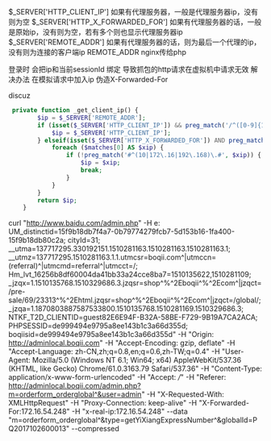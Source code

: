 $_SERVER['HTTP_CLIENT_IP'] 如果有代理服务器，一般是代理服务器ip，没有则为空
$_SERVER['HTTP_X_FORWARDED_FOR'] 如果有代理服务器的话，一般是原始ip，没有则为空，若有多个则也显示代理服务器ip
$_SERVER['REMOTE_ADDR'] 如果有代理服务器的话，则为最后一个代理的ip，没有则为连接的客户端ip  REMOTE_ADDR nginx传给php

登录时 会把ip和当前sessionId 绑定 导致抓包的http请求在虚拟机中请求无效 解决办法 在模拟请求中加入ip
伪造X-Forwarded-For 

discuz 

```php
 private function _get_client_ip() {
        $ip = $_SERVER['REMOTE_ADDR'];
        if (isset($_SERVER['HTTP_CLIENT_IP']) && preg_match('/^([0-9]{1,3}\.){3}[0-9]{1,3}$/', $_SERVER['HTTP_CLIENT_IP'])) {
            $ip = $_SERVER['HTTP_CLIENT_IP'];
        } elseif(isset($_SERVER['HTTP_X_FORWARDED_FOR']) AND preg_match_all('#\d{1,3}\.\d{1,3}\.\d{1,3}\.\d{1,3}#s', $_SERVER['HTTP_X_FORWARDED_FOR'], $matches)) {
            foreach ($matches[0] AS $xip) {
                if (!preg_match('#^(10|172\.16|192\.168)\.#', $xip)) {
                    $ip = $xip;
                    break;
                }
            }
        }
        return $ip;
    }
```

curl "http://www.baidu.com/admin.php"
 -H e: UM_distinctid=15f9b18db7f4a7-0b79774279fcb7-5d153b16-1fa400-15f9b18db80c2a; cityId=31; __utma=137717295.330192151.1510281163.1510281163.1510281163.1; __utmz=137717295.1510281163.1.1.utmcsr=boqii.com^|utmccn=(referral)^|utmcmd=referral^|utmcct=/; Hm_lvt_16256b8df60004da41bb33a24cce8ba7=1510135622,1510281109; _jzqx=1.1510135768.1510329686.3.jzqsr=shop^%^2Eboqii^%^2Ecom^|jzqct=/pre-sale/69/23313^%^2Ehtml.jzqsr=shop^%^2Eboqii^%^2Ecom^|jzqct=/global/; _jzqa=1.1870803887587533800.1510135768.1510281169.1510329686.3; NTKF_T2D_CLIENTID=guest82E6E94F-B32A-58BE-F729-9B19A7CA2ACA; PHPSESSID=de999494e9795a8ee143b1c3a66d355d; boqiisid=de999494e9795a8ee143b1c3a66d355d" -H "Origin: http://adminlocal.boqii.com" -H "Accept-Encoding: gzip, deflate" -H "Accept-Language: zh-CN,zh;q=0.8,en;q=0.6,zh-TW;q=0.4" -H "User-Agent: Mozilla/5.0 (Windows NT 6.1; Win64; x64) AppleWebKit/537.36 (KHTML, like Gecko) Chrome/61.0.3163.79 Safari/537.36" -H "Content-Type: application/x-www-form-urlencoded" -H "Accept: */*" -H "Referer: http://adminlocal.boqii.com/admin.php?m=orderform_orderglobal^&user=admin" -H "X-Requested-With: XMLHttpRequest" -H "Proxy-Connection: keep-alive"
 -H "X-Forwarded-For:172.16.54.248" -H "x-real-ip:172.16.54.248" --data "m=orderform_orderglobal^&type=getYiXiangExpressNumber^&globalId=PQ2017102600013" --compressed

